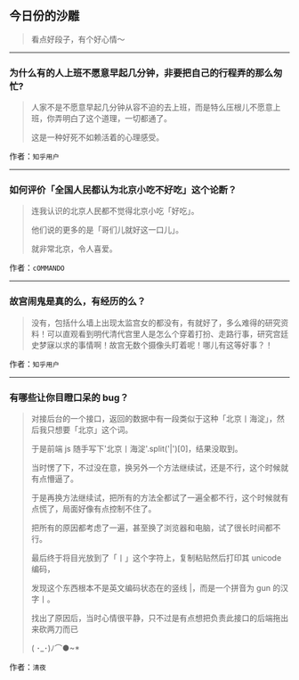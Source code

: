 ## 今日份的沙雕

> 看点好段子，有个好心情～


 
---

### 为什么有的人上班不愿意早起几分钟，非要把自己的行程弄的那么匆忙?

> 人家不是不愿意早起几分钟从容不迫的去上班，而是特么压根儿不愿意上班，你弄明白了这个道理，一切都通了。
> 
> 这是一种好死不如赖活着的心理感受。


作者：`知乎用户`

---

### 如何评价「全国人民都认为北京小吃不好吃」这个论断？

> 连我认识的北京人民都不觉得北京小吃「好吃」。
> 
> 他们说的更多的是「哥们儿就好这一口儿」。
> 
> 就非常北京，令人喜爱。


作者：`cOMMANDO`

---

### 故宫闹鬼是真的么，有经历的么？

> 没有，包括什么墙上出现太监宫女的都没有，有就好了，多么难得的研究资料！可以直观看到明代清代宫里人是怎么个穿着打扮、走路行事，研究宫廷史梦寐以求的事情啊！故宫无数个摄像头盯着呢！哪儿有这等好事？！


作者：`知乎用户`

---

### 有哪些让你目瞪口呆的 bug？

> 对接后台的一个接口，返回的数据中有一段类似于这种「北京丨海淀」，然后我只想要「北京」这个词。
> 
> 于是前端 js 随手写下'北京丨海淀'.split('|')[0]，结果没取到。
> 
> 当时愣了下，不过没在意，换另外一个方法继续试，还是不行，这个时候就有点懵逼了。
> 
> 于是再换方法继续试，把所有的方法全都试了一遍全都不行，这个时候就有点慌了，局面好像有点控制不住了。
> 
> 把所有的原因都考虑了一遍，甚至换了浏览器和电脑，试了很长时间都不行。
> 
> 最后终于将目光放到了「丨」这个字符上，复制粘贴然后打印其 unicode 编码，
> 
> 发现这个东西根本不是英文编码状态在的竖线 |，而是一个拼音为 gun 的汉字丨。
> 
> 找出了原因后，当时心情很平静，只不过是有点想把负责此接口的后端拖出来砍两刀而已
> 
> ( ･_･)ﾉ⌒●~*


作者：`清夜`